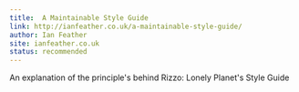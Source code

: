 ```yaml
---
title:  A Maintainable Style Guide
link: http://ianfeather.co.uk/a-maintainable-style-guide/
author: Ian Feather
site: ianfeather.co.uk
status: recommended
---
```


An explanation of the principle's behind Rizzo: Lonely Planet's Style Guide
